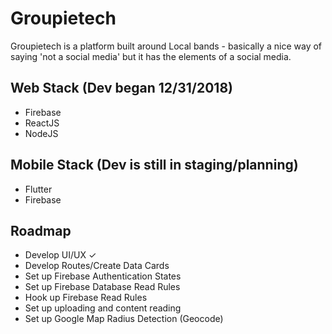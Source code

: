 # Groupietech

Groupietech is a platform built around Local bands - basically a nice way of saying 'not a social media' but it has the elements of a social media.

## Web Stack (Dev began 12/31/2018)
- Firebase
- ReactJS
- NodeJS


## Mobile Stack (Dev is still in staging/planning)
- Flutter
- Firebase


## Roadmap
- Develop UI/UX ✓
- Develop Routes/Create Data Cards
- Set up Firebase Authentication States
- Set up Firebase Database Read Rules
- Hook up Firebase Read Rules
- Set up uploading and content reading
- Set up Google Map Radius Detection (Geocode)
